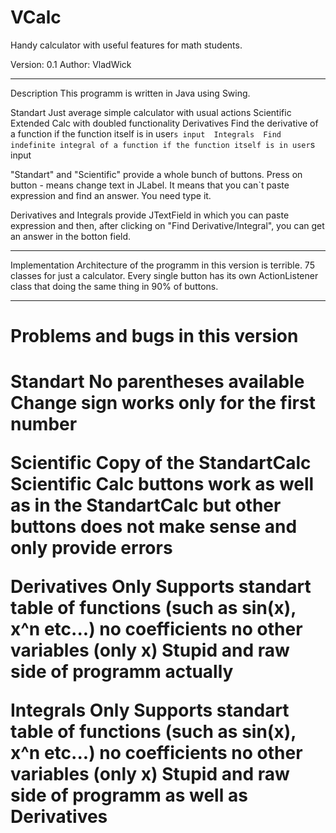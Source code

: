 # VCalc
Handy calculator with useful features for math students.

Version: 0.1 
Author: VladWick

---------------------------------------

Description 
This programm is written in Java using Swing.

Standart 
	Just average simple calculator with usual actions 
Scientific 
	Extended Calc with doubled functionality
Derivatives 
	Find the derivative of a function if the function itself is in user`s input 
Integrals 
	Find indefinite integral of a function if the function itself is in user`s input 
	
"Standart" and "Scientific" provide a whole bunch of buttons. Press on button - means change text in JLabel.
It means that you can`t paste expression and find an answer. You need type it. 

Derivatives and Integrals provide JTextField in which you can paste expression and then, after clicking on "Find Derivative/Integral", you can get an answer in the botton field.
	
---------------------------------------

Implementation 
Architecture of the programm in this version is terrible. 75 classes for just a calculator.
Every single button has its own ActionListener class that doing the same thing in 90% of buttons. 

---------------------------------------

<h1>Problems and bugs in this version<h1>
Standart 
	No parentheses available 
	Change sign works only for the first number 
	
Scientific 
	Copy of the StandartCalc
	Scientific Calc buttons work as well as in the StandartCalc but other buttons does not make sense and only provide errors  
	
Derivatives 
	Only Supports standart table of functions (such as sin(x), x^n etc...)
		no coefficients 
		no other variables (only x)
	Stupid and raw side of programm actually 
	
Integrals 
	Only Supports standart table of functions (such as sin(x), x^n etc...)
		no coefficients 
		no other variables (only x)
	Stupid and raw side of programm as well as Derivatives 
	
